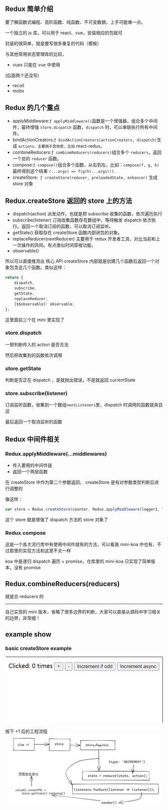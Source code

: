 ## Redux 简单介绍

要了解函数式编程、高阶函数、纯函数、不可变数据，上手可能难一点。

一个独立的 js 库，可以用于 react、vue，安装相应的包就可

封装的很简单，就是要写很多重复的代码（模板）

与其他常用状态管理库的比较，

- vuex 只能在 vue 中使用

(后面两个还没写)

- recoil
- mobx

## Redux 的几个重点

- applyMiddleware:`ƒ applyMiddleware()`函数是一个增强器，组合多个中间件，最终增强 `store.dispatch` 函数，`dispatch` 时，可以串联执行所有中间件。
- bindActionCreators:`ƒ bindActionCreators(actionCreators, dispatch)`生成 `actions，主要用于其他库，比如` react-redux。
- combineReducers:`ƒ combineReducers(reducers)`组合多个 `reducers`，返回一个总的 `reducer` 函数。
- compose:`ƒ compose()`组合多个函数，从右到左，比如：`compose(f, g, h) `最终得到这个结果 `(...args) => f(g(h(...args))).`
- createStore:` ƒ createStore(reducer, preloadedState, enhancer)` 生成 store 对象

## Redux.createStore 返回的 store 上的方法

- dispatch(action) 派发动作，也就是把 subscribe 收集的函数，依次遍历执行
- subscribe(listener) 订阅收集函数存在数组中，等待触发 dispatch 依次执行。返回一个取消订阅的函数，可以取消订阅监听。
- getState() 获取存在 createStore 函数内部闭包的对象。
- replaceReducer(nextReducer) 主要用于 redux 开发者工具，对比当前和上一次操作的异同。有点类似时间穿梭功能。
- observable()

所以可以直接推测出 核心 API createStore 内部就是创建几个函数后返回一个对象包含这几个函数。类似这样：

```js
return {
	dispatch,
	subscribe,
	getState,
	replaceReducer,
	[$$observable]: observable,
};
```

这里面前三个在 mini 里实现了

### store.dispatch

一顿判断传入的 action 是否合法

然后把收集到的函数依次调用

### store.getState

判断是否正在 dispatch ，是就抛出错误，不是就返回 currentState

### store.subscribe(listener)

订阅监听函数，收集到一个数组`nextListeners`里，dispatch 时调用的函数就来自这

最后返回一个取消监听的函数

## Redux 中间件相关

### Redux.applyMiddleware(...middlewares)

- 传入要用的中间件链
- 返回一个两层函数

在 createStore 中作为第二个参数返回，
createStore 是有对参数类型判断后进行调整的

像这样：

```js
var store = Redux.createStore(counter, Redux.applyMiddleware(logger1, logger2,  logger3))\
```

这个 store 就是增强了 dispatch 方法的 store 对象了

### Redux.compose

这是一个各大流行库中有使用中间件就有的方法，可以看我 mini-koa 中也有，不过那里的实现方法和这里不太一样

koa 中是递归 dispatch 遍历 + promise，仓库里的 mini-koa 只实现了简单版本，没有 promise

## Redux.combineReducers(reducers)

就是合 reducers 的

---

自己实现的 mini 版本，省略了很多边界的判断，大家可以直接从源码中学习相关的边界，非常细！

## example show

### basic createStore example

![1666146922591](image/README/1666146922591.gif)

按下 +1 后的工程流程
![1666147921779](image/README/1666147921779.png)
